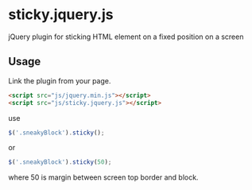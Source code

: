 sticky.jquery.js
================

jQuery plugin for sticking HTML element on a fixed position on a screen


Usage
-----
Link the plugin from your page.
```html
<script src="js/jquery.min.js"></script>
<script src="js/sticky.jquery.js"></script>
```
use
```javascript
$('.sneakyBlock').sticky();
```
or
```javascript
$('.sneakyBlock').sticky(50);
```
where 50 is margin between screen top border and block.
